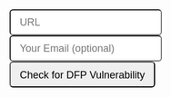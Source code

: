 <!-- Global site tag (gtag.js) - Google Analytics -->
<script async src="https://www.googletagmanager.com/gtag/js?id=UA-1241000-12"></script>


<style>
    
    .input-lg {
    height: 46px;
    padding: 10px 16px;
    font-size: 18px;
    line-height: 1.3333333;
    border-radius: 6px;
}
</style>

<form method="get" action="https://3xaar5y426.execute-api.us-east-1.amazonaws.com/prod/dfp-vuln-checker" id="checkurl">
    <input name="url" id="url" class="input-lg" placeholder="URL"/>
    <input name="email" id="email" class="input-lg" placeholder="Your Email (optional)"/> <br/>
    <input type="submit" value="Check for DFP Vulnerability" class="input-lg"/>
</form>

<script>
  window.dataLayer = window.dataLayer || [];
  function gtag(){dataLayer.push(arguments);}
  gtag('js', new Date());

  gtag('config', 'UA-1241000-12');
  var lambdaurl = 'https://3xaar5y426.execute-api.us-east-1.amazonaws.com/prod/dfp-vuln-checker';
  

  
  var form = document.getElementById('checkurl');

  // Adds a listener for the "submit" event.
  form.addEventListener('submit', function(event) {


    event.preventDefault();
    var url = '', email = '';
    try{
      url = (form.url.value || event.srcElement.url.value);
      email = (form.email.value || event.srcElement.email.value);
    }catch(e){}
    
    lambdaurl += '?url=' + url;
    
    ga('send', {
            'hitType': 'event',
            'eventCategory': 'Check URL',
            'eventAction': 'submit',
            'eventLabel': url + ' ' + email,
            'hitCallback': function(){
                // redirect:
                //form.submit();
                window.location = lambdaurl;
            }
        
    });
    
    setTimeout(function(){window.location = lambdaurl}, 200);
    
  });


</script>


